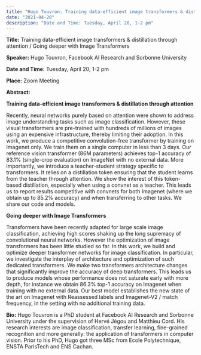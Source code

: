 ```yaml
---
title: "Hugo Touvron: Training data-efficient image transformers & distillation through attention / Going deeper with Image Transformers"
date: "2021-04-20"
description: "Date and Time: Tuesday, April 20, 1-2 pm"
---
```


**Title:** Training data-efficient image transformers & distillation through attention / Going deeper with Image Transformers

**Speaker:** Hugo Touvron, Facebook AI Research and Sorbonne University

**Date and Time:** Tuesday, April 20, 1-2 pm

**Place:** Zoom Meeting

**Abstract:** 

**Training data-efficient image transformers & distillation through attention**

Recently, neural networks purely based on attention were shown to address image understanding tasks such as image classification. However, these visual transformers are pre-trained with hundreds of millions of images using an expensive infrastructure, thereby limiting their adoption. 
In this work, we produce a competitive convolution-free transformer by training on Imagenet only. We train them on a single computer in less than 3 days. Our reference vision transformer (86M parameters) achieves top-1 accuracy of 83.1% (single-crop evaluation) on ImageNet with no external data. 
More importantly, we introduce a teacher-student strategy specific to transformers. It relies on a distillation token ensuring that the student learns from the teacher through attention. We show the interest of this token-based distillation, especially when using a convnet as a teacher. This leads us to report results competitive with convnets for both Imagenet (where we obtain up to 85.2% accuracy) and when transferring to other tasks. We share our code and models.
 
**Going deeper with Image Transformers**

Transformers have been recently adapted for large scale image classification, achieving high scores shaking up the long supremacy of convolutional neural networks. However the optimization of image transformers has been little studied so far. In this work, we build and optimize deeper transformer networks for image classification. In particular, we investigate the interplay of architecture and optimization of such dedicated transformers. We make two transformers architecture changes that significantly improve the accuracy of deep transformers. This leads us to produce models whose performance does not saturate early with more depth, for instance we obtain 86.3% top-1 accuracy on Imagenet when training with no external data. Our best model establishes the new state of the art on Imagenet with Reassessed labels and Imagenet-V2 / match frequency, in the setting with no additional training data.

**Bio:** Hugo Touvron is a PhD student at Facebook AI Research and Sorbonne University under the supervision of Hervé Jégou and Matthieu Cord. His research interests are image classification, transfer learning, fine-grained recognition and more generally: the application of transformers in computer vision. Prior to his PhD, Hugo got three MSc from Ecole Polytechnique, ENSTA ParisTech and ENS Cachan.